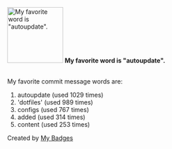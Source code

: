 <img src="https://my-badges.github.io/my-badges/favorite-word.png" alt="My favorite word is &quot;autoupdate&quot;." title="My favorite word is &quot;autoupdate&quot;." width="128">
<strong>My favorite word is &quot;autoupdate&quot;.</strong>
<br><br>

My favorite commit message words are:

1. autoupdate (used 1029 times)
2. 'dotfiles' (used 989 times)
3. configs (used 767 times)
4. added (used 314 times)
5. content (used 253 times)


Created by <a href="https://github.com/my-badges/my-badges">My Badges</a>